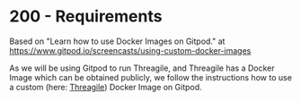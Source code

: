 # 200 - Requirements

Based on "Learn how to use Docker Images on Gitpod." at https://www.gitpod.io/screencasts/using-custom-docker-images

As we will be using Gitpod to run Threagile, and Threagile has a Docker Image which can be obtained publicly, we follow the instructions how to use a custom (here: [Threagile](https://hub.docker.com/r/threagile/threagile)) Docker Image on Gitpod.

